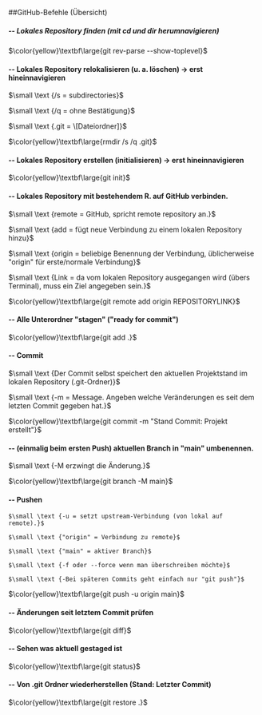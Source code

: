 ##GitHub-Befehle (Übersicht)

##### -- Lokales Repository finden (mit cd und dir herumnavigieren)

$\color{yellow}\textbf\large{git rev-parse --show-toplevel}$



#### -- Lokales Repository relokalisieren (u. a. löschen) -> erst hineinnavigieren

$\small \text	{/s = subdirectories}$

$\small \text	{/q = ohne Bestätigung}$

$\small \text	{.git = \[Dateiordner]}$

$\color{yellow}\textbf\large{rmdir /s /q .git}$



#### -- Lokales Repository erstellen (initialisieren) -> erst hineinnavigieren

$\color{yellow}\textbf\large{git init}$



#### -- Lokales Repository mit bestehendem R. auf GitHub verbinden.

$\small \text	{remote = GitHub, spricht remote repository an.}$

$\small \text	{add = fügt neue Verbindung zu einem lokalen Repository hinzu}$

$\small \text	{origin = beliebige Benennung der Verbindung, üblicherweise "origin" für erste/normale Verbindung}$

$\small \text	{Link = da vom lokalen Repository ausgegangen wird (übers Terminal), muss ein Ziel angegeben sein.}$

$\color{yellow}\textbf\large{git remote add origin REPOSITORYLINK}$



#### -- Alle Unterordner "stagen" ("ready for commit")

$\color{yellow}\textbf\large{git add .}$



#### -- Commit

$\small \text	{Der Commit selbst speichert den aktuellen Projektstand im lokalen Repository (.git-Ordner)}$

$\small \text	{-m = Message. Angeben welche Veränderungen es seit dem letzten Commit gegeben hat.}$

$\color{yellow}\textbf\large{git commit -m "Stand Commit: Projekt erstellt"}$



#### -- (einmalig beim ersten Push) aktuellen Branch in "main" umbenennen.

$\small \text	{-M erzwingt die Änderung.}$

$\color{yellow}\textbf\large{git branch -M main}$



#### -- Pushen

	$\small \text {-u = setzt upstream-Verbindung (von lokal auf remote).}$

	$\small \text {"origin" = Verbindung zu remote}$

	$\small \text {"main" = aktiver Branch}$

	$\small \text {-f oder --force wenn man überschreiben möchte}$

	$\small \text {-Bei späteren Commits geht einfach nur "git push"}$

$\color{yellow}\textbf\large{git push -u origin main}$



#### -- Änderungen seit letztem Commit prüfen

$\color{yellow}\textbf\large{git diff}$



#### -- Sehen was aktuell gestaged ist

$\color{yellow}\textbf\large{git status}$



#### -- Von .git Ordner wiederherstellen (Stand: Letzter Commit)

$\color{yellow}\textbf\large{git restore .}$

